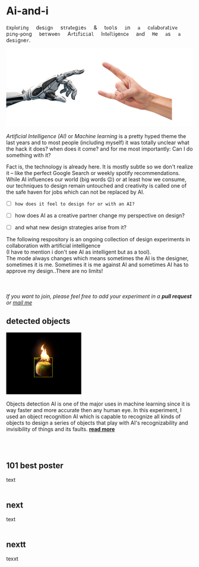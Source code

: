 # Ai-and-i

`E`x`p`l`o`r`i`n`g` &nbsp; &nbsp; d`e`s`i`g`n` &nbsp; &nbsp; s`t`r`a`t`e`g`i`e`s` &nbsp; &nbsp; &amp; &nbsp; &nbsp; t`o`o`l`s &nbsp; &nbsp; `i`n &nbsp; &nbsp; `a` &nbsp; &nbsp; c`o`l`a`b`o`r`a`t`i`v`e` &nbsp; &nbsp; p`i`n`g`-`p`o`n`g &nbsp; &nbsp; `b`e`t`w`e`e`n` &nbsp; &nbsp; A`r`t`i`f`i`c`i`a`l` &nbsp; &nbsp;  I`n`t`e`l`l`i`g`e`n`c`e` &nbsp; &nbsp; a`n`d &nbsp; &nbsp; `M`e &nbsp; &nbsp; `a`s &nbsp; &nbsp; `a` &nbsp; &nbsp; d`e`s`i`g`n`e`r`.

![ai and i](img/robot-metal-hand.jpg)

*Artificial Intelligence (AI)* or *Machine learning* is a pretty hyped theme the last years and to most people (including myself) it was totally unclear what the hack it does? when does it come? and for me most importantly: Can I do something with it?

Fact is, the technology is already here. It is mostly subtle so we don't realize it – like the perfect Google Search or weekly spotify recommendations. While AI influences our world (big words 😉) or at least how we consume, our techniques to design remain untouched and creativity is called one of the safe haven for jobs which can not be replaced by AI.
  
  - [ ] `how does it feel to design for or with an AI?`
  - [ ] how does AI as a creative partner change my perspective on design? 
  - [ ] and what new design strategies arise from it?


The following respository is an ongoing collection of design experiments in collaboration with artificial intelligence  
(I have to mention i don't see AI as intelligent but as a tool).  
The mode always changes which means sometimes the AI is the designer, sometimes it is me. Sometimes it is me against AI and sometimes AI has to approve my design..There are no limits!  
<br>
<br>  
*If you want to join, please feel free to add your experiment in a **pull request** or [mail me](mailto:ciao@pl80.cc?subject=[GitHub]AI%20and%20I)*

## detected objects
<img src="img/real-apple-png.png" width="40%">  

Objects detection AI is one of the major uses in machine learning since it is way faster and more accurate then any human eye. In this experiment, I used an object recognition AI which is capable to recognize all kinds of objects to design a series of objects that play with AI's recognizability and invisibility of things and its faults. [**read more**](detected-objects/README.md)  

<br>
<br>

## 101 best poster
text 
<br>
<br>

## next
text
<br>
<br>

## nextt
texxt
